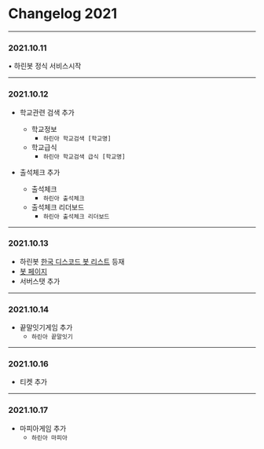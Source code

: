 # Changelog 2021
---
### 2021.10.11
• 하린봇 정식 서비스시작

---
### 2021.10.12
- 학교관련 검색 추가
  - 학교정보
    - ```하린아 학교검색 [학교명]```
  - 학교급식
    - ```하린아 학교검색 급식 [학교명]```


- 출석체크 추가
  - 출석체크
     - ```하린아 출석체크```
  - 출석체크 리더보드
     - ```하린아 출석체크 리더보드```

---
### 2021.10.13
- 하린봇 [한국 디스코드 봇 리스트](https://koreanbots.dev) 등재
- [봇 페이지](https://koreanbots.dev/bots/893841721958469703)
- 서버스탯 추가


---
### 2021.10.14
- 끝말잇기게임 추가
  - ```하린아 끝말잇기```

---
### 2021.10.16

- 티켓 추가

---
### 2021.10.17

- 마피아게임 추가
  - ```하린아 마피아```
